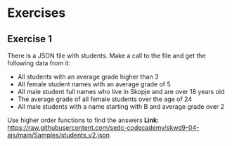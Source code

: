 # Exercises

## Exercise 1

There is a JSON file with students. Make a call to the file and get the following data from it:

* All students with an average grade higher than 3
* All female student names with an average grade of 5
* All male student full names who live in Skopje and are over 18 years old
* The average grade of all female students over the age of 24
* All male students with a name starting with B and average grade over 2

Use higher order functions to find the answers
**Link:** https://raw.githubusercontent.com/sedc-codecademy/skwd9-04-ajs/main/Samples/students_v2.json

